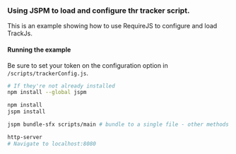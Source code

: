 ### Using JSPM to load and configure thr tracker script.
This is an example showing how to use RequireJS to configure and load TrackJs.

#### Running the example

Be sure to set your token on the configuration option in `/scripts/trackerConfig.js`.

```bash 
# If they're not already installed
npm install --global jspm

npm install
jspm install

jspm bundle-sfx scripts/main # bundle to a single file - other methods are supported as well.

http-server
# Navigate to localhost:8080
```
